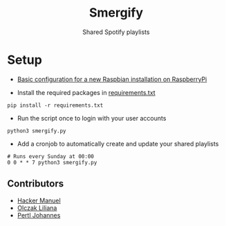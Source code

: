 <h1 align=center>Smergify</h1>

<p align=center>Shared Spotify playlists</p>


# Setup

* [Basic configuration for a new Raspbian installation on RaspberryPi](https://gist.github.com/LiliOlczak/2cb261a6f03f09fcf04d7090a691e30c)

* Install the required packages in [requirements.txt](requirements.txt)

```
pip install -r requirements.txt
```

* Run the script once to login with your user accounts

```
python3 smergify.py
```

* Add a cronjob to automatically create and update your shared playlists

```
# Runs every Sunday at 00:00
0 0 * * 7 python3 smergify.py
```


## Contributors
* [Hacker Manuel](https://github.com/HackerManuel)
* [Olczak Liliana](https://github.com/LiliOlczack)
* [Pertl Johannes](https://github.com/JohannesPertl)
